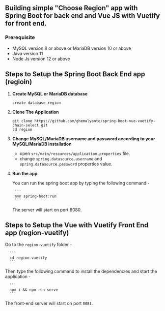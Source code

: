 ## Building simple "Choose Region" app with Spring Boot for back end and Vue JS with Vuetify for front end.

### Prerequisite
  + MySQL version 8 or above or MariaDB version 10 or above
  + Java version 11
  + Node Js version 12 or above

## Steps to Setup the Spring Boot Back End app (regioin)
1. **Create MySQL or MariaDB database**

      ```
      create database region
	```
      
2. **Clone The Application**

      ```
	git clone https://github.com/ghemulyanto/spring-boot-vue-vuetify-chain-select.git
	cd region
	```
    
3. **Change MySQL/MariaDB username and password according to your MySQL/MariaDB Installation**

      + open `src/main/resources/application.properties` file.
      + change `spring.datasource.username` and `spring.datasource.password` properties value.

4. **Run the app**

	You can run the spring boot app by typing the following command -

	    ```
	    mvn spring-boot:run
	    ```

	The server will start on port 8080.
  
## Steps to Setup the Vue with Vuetify Front End app (region-vuetify)

Go to the `region-vuetify` folder -

      ```
      cd region-vuetify
      ```
   
Then type the following command to install the dependencies and start the application -

      ```
      npm i && npm run serve
      ```

  The front-end server will start on port `8081`.


